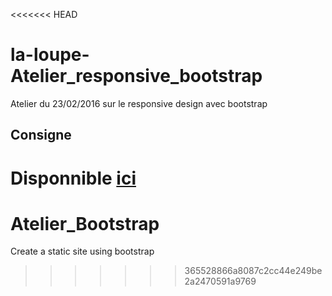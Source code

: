 <<<<<<< HEAD
# la-loupe-Atelier_responsive_bootstrap
Atelier du  23/02/2016 sur le responsive design avec bootstrap

## Consigne 
Disponnible [ici](https://docs.google.com/a/innoveduc.fr/document/d/17cIRO4d36F7mjPidlVkhtNkkWVAAfZmis4deoxwsVgs/edit?usp=sharing)
=======
# Atelier_Bootstrap
Create a static site using bootstrap
>>>>>>> 365528866a8087c2cc44e249be2a2470591a9769
